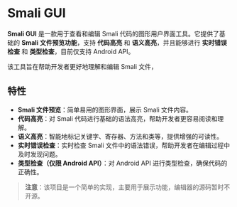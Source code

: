 # Smali GUI

**Smali GUI** 是一款用于查看和编辑 Smali 代码的图形用户界面工具。它提供了基础的 **Smali 文件预览功能**，支持 **代码高亮** 和 **语义高亮**，并且能够进行 **实时错误检查** 和 **类型检查**，目前仅支持 Android API。

该工具旨在帮助开发者更好地理解和编辑 Smali 文件，

## 特性

- **Smali 文件预览**：简单易用的图形界面，展示 Smali 文件内容。
- **代码高亮**：对 Smali 代码进行基础的语法高亮，帮助开发者更容易阅读和理解。
- **语义高亮**：智能地标记关键字、寄存器、方法和类等，提供增强的可读性。
- **实时错误检查**：实时检查 Smali 文件中的语法错误，帮助开发者在编辑过程中及时发现问题。
- **类型检查（仅限 Android API）**：对 Android API 进行类型检查，确保代码的正确性。

> **注意**：该项目是一个简单的实现，主要用于展示功能，编辑器的源码暂时不开源。